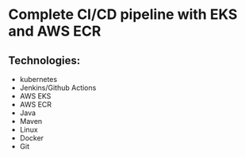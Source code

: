 # Complete CI/CD pipeline with EKS and AWS ECR

## Technologies:

- kubernetes
- Jenkins/Github Actions
- AWS EKS
- AWS ECR
- Java
- Maven
- Linux
- Docker
- Git
